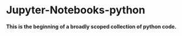 # Jupyter-Notebooks-python
#### This is the beginning of a broadly scoped collection of python code.
